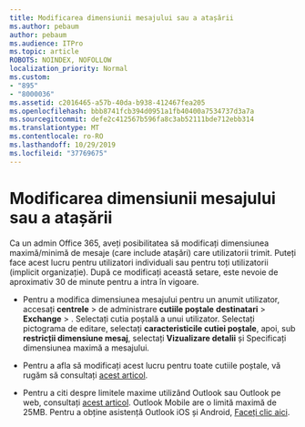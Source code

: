 ```yaml
---
title: Modificarea dimensiunii mesajului sau a atașării
ms.author: pebaum
author: pebaum
ms.audience: ITPro
ms.topic: article
ROBOTS: NOINDEX, NOFOLLOW
localization_priority: Normal
ms.custom:
- "895"
- "8000036"
ms.assetid: c2016465-a57b-40da-b938-412467fea205
ms.openlocfilehash: bbb8741fcb394d0951a1fb40400a7534737d3a7a
ms.sourcegitcommit: defe2c412567b596fa8c3ab52111bde712ebb314
ms.translationtype: MT
ms.contentlocale: ro-RO
ms.lasthandoff: 10/29/2019
ms.locfileid: "37769675"
---
```

# <a name="changing-message-or-attachment-size"></a>Modificarea dimensiunii mesajului sau a atașării

Ca un admin Office 365, aveți posibilitatea să modificați dimensiunea maximă/minimă de mesaje (care include atașări) care utilizatorii trimit. Puteți face acest lucru pentru utilizatori individuali sau pentru toți utilizatorii (implicit organizație). După ce modificați această setare, este nevoie de aproximativ 30 de minute pentru a intra în vigoare.
  
- Pentru a modifica dimensiunea mesajului pentru un anumit utilizator, accesați **centrele** \> de administrare **cutiile poștale** **destinatari** \> **Exchange** \> . Selectați cutia poștală a unui utilizator. Selectați pictograma de editare, selectați **caracteristicile cutiei poștale**, apoi, sub **restricții dimensiune mesaj**, selectați **Vizualizare detalii** și Specificați dimensiunea maximă a mesajului.

- Pentru a afla să modificați acest lucru pentru toate cutiile poștale, vă rugăm să consultați [acest articol](https://www.microsoft.com/microsoft-365/blog/2015/04/15/office-365-now-supports-larger-email-messages-up-to-150-mb/).

- Pentru a citi despre limitele maxime utilizând Outlook sau Outlook pe web, consultați [acest articol](https://technet.microsoft.com/library/exchange-online-limits.aspx#MessageLimits). Outlook Mobile are o limită maximă de 25MB. Pentru a obține asistență Outlook iOS și Android, [Faceți clic aici](https://support.office.com/article/Get-in-app-help-for-Outlook-for-iOS-and-Android-218a22d1-9fa5-4889-b689-de1c63493243).
